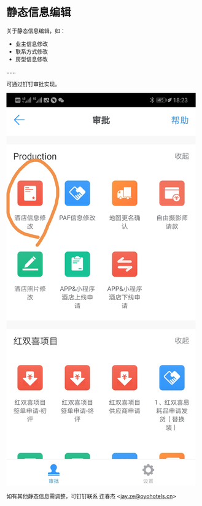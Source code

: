 # 静态信息编辑

关于静态信息编辑，如：

* 业主信息修改
* 联系方式修改
* 房型信息修改

……

可通过钉钉审批实现。

![](../.gitbook/assets/image%20%28333%29.png)

如有其他静态信息需调整，可钉钉联系 迮春杰 &lt;jay.ze@oyohotels.cn&gt;

